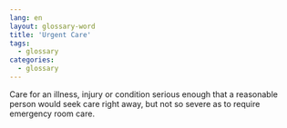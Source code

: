 ```yaml
---
lang: en
layout: glossary-word
title: 'Urgent Care'
tags:
  - glossary
categories:
  - glossary
---
```

Care for an illness, injury or condition serious enough that a reasonable person would seek care right away, but not so severe as to require emergency room care.